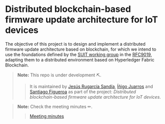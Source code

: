 # Distributed blockchain-based firmware update architecture for IoT devices

The objective of this project is to design and implement a distributed firmware update architecture based on blockchain, for which we intend to use the foundations defined by the [SUIT working group](https://datatracker.ietf.org/wg/suit/about/) in the [RFC9019](https://www.rfc-editor.org/rfc/rfc9019.pdf), adapting them to a distributed environment based on Hyperledger Fabric Blockchain.

> **Note:** This repo is under development ⛏.
> > It is maintained by [Jesús Rugarcía Sandía](https://github.com/jesusrugarcia), [Íñigo Juarros](https://github.com/inijuarros) and [Santiago Figueroa](https://github.com/sfl0r3nz05) as part of the project: *Distributed blockchain-based firmware update architecture for IoT devices*.

> **Note:** Check the meeting minutes ✏.
> > [Meeting minutes](./minutes)
